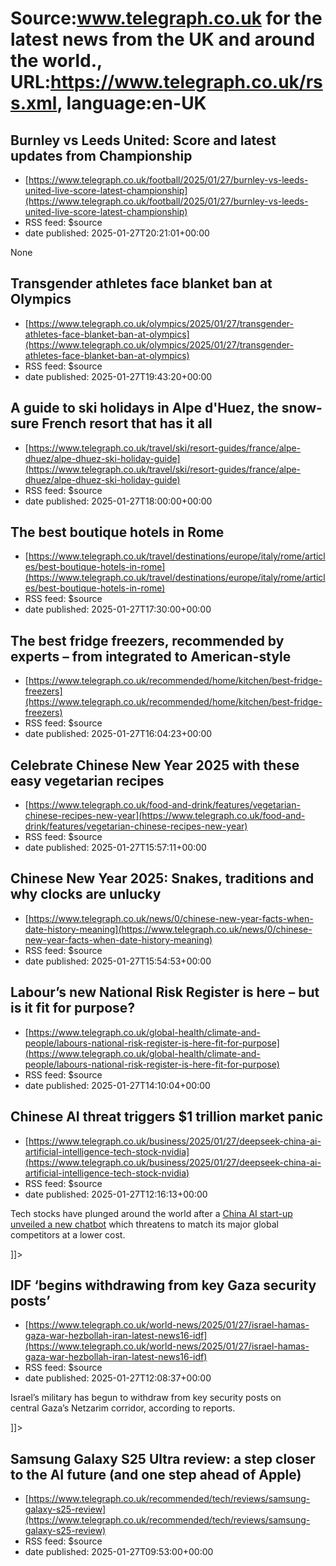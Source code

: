 # Source:www.telegraph.co.uk for the latest news from the UK and around the world., URL:https://www.telegraph.co.uk/rss.xml, language:en-UK

## Burnley vs Leeds United: Score and latest updates from Championship
 - [https://www.telegraph.co.uk/football/2025/01/27/burnley-vs-leeds-united-live-score-latest-championship](https://www.telegraph.co.uk/football/2025/01/27/burnley-vs-leeds-united-live-score-latest-championship)
 - RSS feed: $source
 - date published: 2025-01-27T20:21:01+00:00

None

## Transgender athletes face blanket ban at Olympics
 - [https://www.telegraph.co.uk/olympics/2025/01/27/transgender-athletes-face-blanket-ban-at-olympics](https://www.telegraph.co.uk/olympics/2025/01/27/transgender-athletes-face-blanket-ban-at-olympics)
 - RSS feed: $source
 - date published: 2025-01-27T19:43:20+00:00

<![CDATA[Another leading candidate to become IOC president joins Lord Coe&rsquo;s call to &lsquo;protect the female category&rsquo; on subject of gender policy]]>

## A guide to ski holidays in Alpe d'Huez, the snow-sure French resort that has it all
 - [https://www.telegraph.co.uk/travel/ski/resort-guides/france/alpe-dhuez/alpe-dhuez-ski-holiday-guide](https://www.telegraph.co.uk/travel/ski/resort-guides/france/alpe-dhuez/alpe-dhuez-ski-holiday-guide)
 - RSS feed: $source
 - date published: 2025-01-27T18:00:00+00:00

<![CDATA[The best places to stay, eat, drink and ski in the French resort with slopes for everyone from beginners to experts]]>

## The best boutique hotels in Rome
 - [https://www.telegraph.co.uk/travel/destinations/europe/italy/rome/articles/best-boutique-hotels-in-rome](https://www.telegraph.co.uk/travel/destinations/europe/italy/rome/articles/best-boutique-hotels-in-rome)
 - RSS feed: $source
 - date published: 2025-01-27T17:30:00+00:00

<![CDATA[Explore some of the Eternal City's most design-savvy spots, from elegant palazzi with arty interiors to stylish suites with ravishing views]]>

## The best fridge freezers, recommended by experts – from integrated to American-style
 - [https://www.telegraph.co.uk/recommended/home/kitchen/best-fridge-freezers](https://www.telegraph.co.uk/recommended/home/kitchen/best-fridge-freezers)
 - RSS feed: $source
 - date published: 2025-01-27T16:04:23+00:00

<![CDATA[From large American to integrated and free-standing models, here are the best fridge freezers, recommended by expert buyers]]>

## Celebrate Chinese New Year 2025 with these easy vegetarian recipes
 - [https://www.telegraph.co.uk/food-and-drink/features/vegetarian-chinese-recipes-new-year](https://www.telegraph.co.uk/food-and-drink/features/vegetarian-chinese-recipes-new-year)
 - RSS feed: $source
 - date published: 2025-01-27T15:57:11+00:00

<![CDATA[Celebrate the Year of the Snake with a meat-free feast of Chinese delicacies (made easy)]]>

## Chinese New Year 2025: Snakes, traditions and why clocks are unlucky
 - [https://www.telegraph.co.uk/news/0/chinese-new-year-facts-when-date-history-meaning](https://www.telegraph.co.uk/news/0/chinese-new-year-facts-when-date-history-meaning)
 - RSS feed: $source
 - date published: 2025-01-27T15:54:53+00:00

<![CDATA[2025 is the Year of the Snake, but what do the Chinese zodiac signs mean and how do people celebrate?]]>

## Labour’s new National Risk Register is here – but is it fit for purpose?
 - [https://www.telegraph.co.uk/global-health/climate-and-people/labours-national-risk-register-is-here-fit-for-purpose](https://www.telegraph.co.uk/global-health/climate-and-people/labours-national-risk-register-is-here-fit-for-purpose)
 - RSS feed: $source
 - date published: 2025-01-27T14:10:04+00:00

<![CDATA[There are concerns that the UK is failing to keep up with a rapidly changing world packed with emerging threats]]>

## Chinese AI threat triggers $1 trillion market panic
 - [https://www.telegraph.co.uk/business/2025/01/27/deepseek-china-ai-artificial-intelligence-tech-stock-nvidia](https://www.telegraph.co.uk/business/2025/01/27/deepseek-china-ai-artificial-intelligence-tech-stock-nvidia)
 - RSS feed: $source
 - date published: 2025-01-27T12:16:13+00:00

<![CDATA[<p>Tech stocks have plunged around the world after a <a class="ck-custom-link" href="https://www.telegraph.co.uk/world-news/2025/01/26/chinas-shoestring-ai-humiliates-us-could-undermine-trump/">China AI start-up unveiled a new chatbot</a> which threatens to match its major global competitors at a lower cost.</p>]]>

## IDF ‘begins withdrawing from key Gaza security posts’
 - [https://www.telegraph.co.uk/world-news/2025/01/27/israel-hamas-gaza-war-hezbollah-iran-latest-news16-idf](https://www.telegraph.co.uk/world-news/2025/01/27/israel-hamas-gaza-war-hezbollah-iran-latest-news16-idf)
 - RSS feed: $source
 - date published: 2025-01-27T12:08:37+00:00

<![CDATA[<p>Israel’s military has begun to withdraw from key security posts on central&nbsp;Gaza’s Netzarim corridor, according to reports.</p>]]>

## Samsung Galaxy S25 Ultra review: a step closer to the AI future (and one step ahead of Apple)
 - [https://www.telegraph.co.uk/recommended/tech/reviews/samsung-galaxy-s25-review](https://www.telegraph.co.uk/recommended/tech/reviews/samsung-galaxy-s25-review)
 - RSS feed: $source
 - date published: 2025-01-27T09:53:00+00:00

<![CDATA[Our expert reviews the Samsung Galaxy S25 Ultra, which doubles down on artificial intelligence. Is this a sign of things to come?]]>

